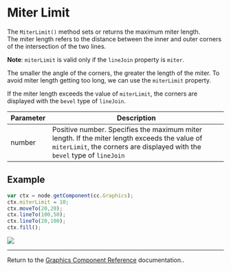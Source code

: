 # Miter Limit

The `MiterLimit()` method sets or returns the maximum miter length.  
The miter length refers to the distance between the inner and outer corners of the intersection of the two lines.

**Note**: `miterLimit` is valid only if the `lineJoin` property is `miter`.

The smaller the angle of the corners, the greater the length of the miter. To avoid miter length getting too long, we can use the `miterLimit` property.

If the miter length exceeds the value of `miterLimit`, the corners are displayed with the `bevel` type of `lineJoin`.

| Parameter | Description |
| -------------- | ----------- |
| number | Positive number. Specifies the maximum miter length. If the miter length exceeds the value of `miterLimit`, the corners are displayed with the `bevel` type of `lineJoin` |

## Example

```javascript
var ctx = node.getComponent(cc.Graphics);
ctx.miterLimit = 10;
ctx.moveTo(20,20);
ctx.lineTo(100,50);
ctx.lineTo(20,100);
ctx.fill();
```

<a href="graphics/miterLimit.png"><img src="graphics/miterLimit.png"></a>

<hr>

Return to the [Graphics Component Reference](../../components/graphics.md) documentation..
